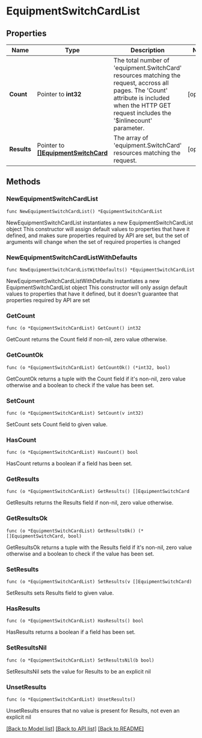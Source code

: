 # EquipmentSwitchCardList

## Properties

Name | Type | Description | Notes
------------ | ------------- | ------------- | -------------
**Count** | Pointer to **int32** | The total number of &#39;equipment.SwitchCard&#39; resources matching the request, accross all pages. The &#39;Count&#39; attribute is included when the HTTP GET request includes the &#39;$inlinecount&#39; parameter. | [optional] 
**Results** | Pointer to [**[]EquipmentSwitchCard**](equipment.SwitchCard.md) | The array of &#39;equipment.SwitchCard&#39; resources matching the request. | [optional] 

## Methods

### NewEquipmentSwitchCardList

`func NewEquipmentSwitchCardList() *EquipmentSwitchCardList`

NewEquipmentSwitchCardList instantiates a new EquipmentSwitchCardList object
This constructor will assign default values to properties that have it defined,
and makes sure properties required by API are set, but the set of arguments
will change when the set of required properties is changed

### NewEquipmentSwitchCardListWithDefaults

`func NewEquipmentSwitchCardListWithDefaults() *EquipmentSwitchCardList`

NewEquipmentSwitchCardListWithDefaults instantiates a new EquipmentSwitchCardList object
This constructor will only assign default values to properties that have it defined,
but it doesn't guarantee that properties required by API are set

### GetCount

`func (o *EquipmentSwitchCardList) GetCount() int32`

GetCount returns the Count field if non-nil, zero value otherwise.

### GetCountOk

`func (o *EquipmentSwitchCardList) GetCountOk() (*int32, bool)`

GetCountOk returns a tuple with the Count field if it's non-nil, zero value otherwise
and a boolean to check if the value has been set.

### SetCount

`func (o *EquipmentSwitchCardList) SetCount(v int32)`

SetCount sets Count field to given value.

### HasCount

`func (o *EquipmentSwitchCardList) HasCount() bool`

HasCount returns a boolean if a field has been set.

### GetResults

`func (o *EquipmentSwitchCardList) GetResults() []EquipmentSwitchCard`

GetResults returns the Results field if non-nil, zero value otherwise.

### GetResultsOk

`func (o *EquipmentSwitchCardList) GetResultsOk() (*[]EquipmentSwitchCard, bool)`

GetResultsOk returns a tuple with the Results field if it's non-nil, zero value otherwise
and a boolean to check if the value has been set.

### SetResults

`func (o *EquipmentSwitchCardList) SetResults(v []EquipmentSwitchCard)`

SetResults sets Results field to given value.

### HasResults

`func (o *EquipmentSwitchCardList) HasResults() bool`

HasResults returns a boolean if a field has been set.

### SetResultsNil

`func (o *EquipmentSwitchCardList) SetResultsNil(b bool)`

 SetResultsNil sets the value for Results to be an explicit nil

### UnsetResults
`func (o *EquipmentSwitchCardList) UnsetResults()`

UnsetResults ensures that no value is present for Results, not even an explicit nil

[[Back to Model list]](../README.md#documentation-for-models) [[Back to API list]](../README.md#documentation-for-api-endpoints) [[Back to README]](../README.md)


